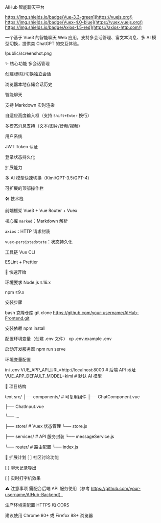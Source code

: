 AIHub 智能聊天平台

https://img.shields.io/badge/Vue-3.3-green](https://vuejs.org/)
https://img.shields.io/badge/Vuex-4.0-blue](https://vuex.vuejs.org/)
https://img.shields.io/badge/Axios-1.5-red](https://axios-http.com/)

一个基于 Vue3 的智能聊天 Web 应用，支持多会话管理、富文本消息、多 AI 模型切换，提供类 ChatGPT 的交互体验。

!public/screenshot.png <!-- 需替换实际截图路径 -->

✨ 核心功能
多会话管理

创建/删除/切换独立会话

浏览器本地存储会话历史

智能聊天

支持 Markdown 实时渲染

自适应高度输入框（支持 `Shift+Enter` 换行）

多模态消息支持（文本/图片/音频/视频）

用户系统

JWT Token 认证

登录状态持久化

扩展能力

多 AI 模型快速切换（Kimi/GPT-3.5/GPT-4）

可扩展的顶部操作栏

🛠 技术栈

前端框架
Vue3 + Vue Router + Vuex

核心库
`marked`：Markdown 解析

`axios`：HTTP 请求封装

`vuex-persistedstate`：状态持久化

工具链
Vue CLI

ESLint + Prettier

🚀 快速开始

环境要求
Node.js ≥16.x

npm ≥9.x

安装步骤

bash
克隆仓库
git clone https://github.com/your-username/AIHub-Frontend.git

安装依赖
npm install

配置环境变量（创建 .env 文件）
cp .env.example .env

启动开发服务器
npm run serve

环境变量配置

ini
.env
VUE_APP_API_URL=http://localhost:8000  # 后端 API 地址
VUE_APP_DEFAULT_MODEL=kimi             # 默认 AI 模型

📂 项目结构

text
src/
├── components/     # 可复用组件
├── ChatComponent.vue

├── ChatInput.vue

└── ...

├── store/          # Vuex 状态管理
└── store.js

├── services/       # API 服务封装
└── messageService.js

└── router/         # 路由配置
    └── index.js

🧩 扩展计划
[ ] 社区讨论功能

[ ] 聊天记录导出

[ ] 实时打字机效果

⚠️ 注意事项
需配合后端 API 服务使用（参考 https://github.com/your-username/AIHub-Backend）

生产环境需配置 HTTPS 和 CORS

建议使用 Chrome 90+ 或 Firefox 88+ 浏览器

